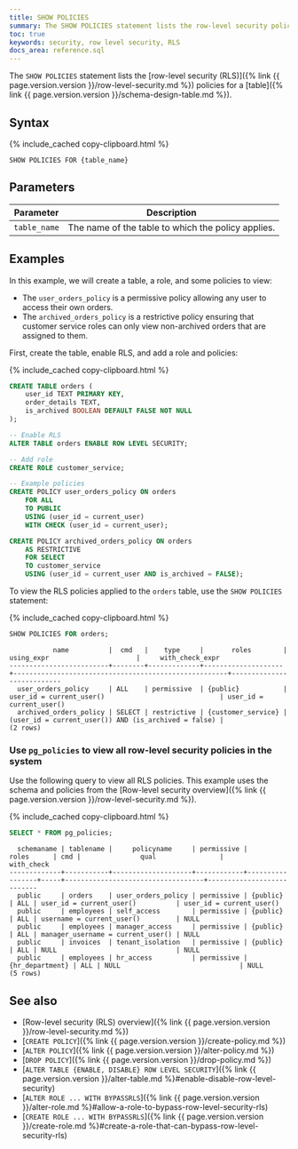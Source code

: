 ```yaml
---
title: SHOW POLICIES
summary: The SHOW POLICIES statement lists the row-level security policies for a table
toc: true
keywords: security, row level security, RLS
docs_area: reference.sql
---
```


The `SHOW POLICIES` statement lists the [row-level security (RLS)]({% link {{ page.version.version }}/row-level-security.md %}) policies for a [table]({% link {{ page.version.version }}/schema-design-table.md %}).

## Syntax

<!--

NB. This is commented out while we wait for a fix to DOC-12125

<div>
{% remote_include https://raw.githubusercontent.com/cockroachdb/generated-diagrams/{{ page.release_info.crdb_branch_name }}/grammar_svg/show_policies_stmt.html %}
</div>
-->

{% include_cached copy-clipboard.html %}
~~~
SHOW POLICIES FOR {table_name}
~~~

## Parameters

| Parameter    | Description                                        |
|--------------|----------------------------------------------------|
| `table_name` | The name of the table to which the policy applies. |

## Examples

In this example, we will create a table, a role, and some policies to view:

- The `user_orders_policy` is a permissive policy allowing any user to access their own orders.
- The `archived_orders_policy` is a restrictive policy ensuring that customer service roles can only view non-archived orders that are assigned to them.

First, create the table, enable RLS, and add a role and policies:

{% include_cached copy-clipboard.html %}
~~~ sql
CREATE TABLE orders (
    user_id TEXT PRIMARY KEY,
    order_details TEXT,
    is_archived BOOLEAN DEFAULT FALSE NOT NULL
);

-- Enable RLS
ALTER TABLE orders ENABLE ROW LEVEL SECURITY;

-- Add role
CREATE ROLE customer_service;

-- Example policies
CREATE POLICY user_orders_policy ON orders
    FOR ALL
    TO PUBLIC
    USING (user_id = current_user)
    WITH CHECK (user_id = current_user);

CREATE POLICY archived_orders_policy ON orders
    AS RESTRICTIVE
    FOR SELECT
    TO customer_service
    USING (user_id = current_user AND is_archived = FALSE);
~~~

To view the RLS policies applied to the `orders` table, use the `SHOW POLICIES` statement:

{% include_cached copy-clipboard.html %}
~~~ sql
SHOW POLICIES FOR orders;
~~~

~~~
           name          |  cmd   |    type     |       roles        |                      using_expr                      |     with_check_expr
-------------------------+--------+-------------+--------------------+------------------------------------------------------+---------------------------
  user_orders_policy     | ALL    | permissive  | {public}           | user_id = current_user()                             | user_id = current_user()
  archived_orders_policy | SELECT | restrictive | {customer_service} | (user_id = current_user()) AND (is_archived = false) |
(2 rows)
~~~

### Use `pg_policies` to view all row-level security policies in the system

Use the following query to view all RLS policies. This example uses the schema and policies from the [Row-level security overview]({% link {{ page.version.version }}/row-level-security.md %}).

{% include_cached copy-clipboard.html %}
~~~ sql
SELECT * FROM pg_policies;
~~~

~~~
  schemaname | tablename |     policyname     | permissive |      roles      | cmd |               qual                |        with_check
-------------+-----------+--------------------+------------+-----------------+-----+-----------------------------------+---------------------------
  public     | orders    | user_orders_policy | permissive | {public}        | ALL | user_id = current_user()          | user_id = current_user()
  public     | employees | self_access        | permissive | {public}        | ALL | username = current_user()         | NULL
  public     | employees | manager_access     | permissive | {public}        | ALL | manager_username = current_user() | NULL
  public     | invoices  | tenant_isolation   | permissive | {public}        | ALL | NULL                              | NULL
  public     | employees | hr_access          | permissive | {hr_department} | ALL | NULL                              | NULL
(5 rows)
~~~

## See also

- [Row-level security (RLS) overview]({% link {{ page.version.version }}/row-level-security.md %})
- [`CREATE POLICY`]({% link {{ page.version.version }}/create-policy.md %})
- [`ALTER POLICY`]({% link {{ page.version.version }}/alter-policy.md %})
- [`DROP POLICY`]({% link {{ page.version.version }}/drop-policy.md %})
- [`ALTER TABLE {ENABLE, DISABLE} ROW LEVEL SECURITY`]({% link {{ page.version.version }}/alter-table.md %}#enable-disable-row-level-security)
- [`ALTER ROLE ... WITH BYPASSRLS`]({% link {{ page.version.version }}/alter-role.md %}#allow-a-role-to-bypass-row-level-security-rls)
- [`CREATE ROLE ... WITH BYPASSRLS`]({% link {{ page.version.version }}/create-role.md %}#create-a-role-that-can-bypass-row-level-security-rls)

<!-- Sqlchecker test cleanup block. NB. This must always come last. Be sure to comment this out when finished writing the doc. -->

<!--

{% include_cached copy-clipboard.html %}
~~~ sql
DROP POLICY IF EXISTS user_orders_policy ON orders CASCADE;
DROP POLICY IF EXISTS archived_orders_policy ON orders CASCADE;
DROP ROLE IF EXISTS customer_service;
DROP TABLE IF EXISTS orders CASCADE;
~~~

-->
